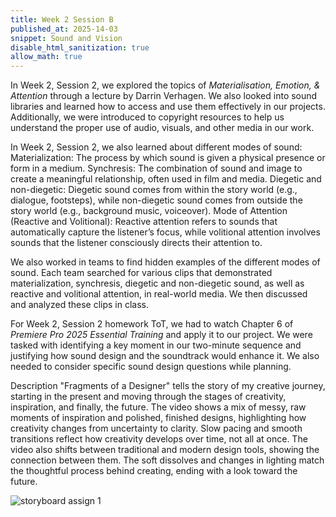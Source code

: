 ```yaml
---
title: Week 2 Session B
published_at: 2025-14-03
snippet: Sound and Vision
disable_html_sanitization: true
allow_math: true
---
```

In Week 2, Session 2, we explored the topics of *Materialisation, Emotion, & Attention* through a lecture by Darrin Verhagen. We also looked into sound libraries and learned how to access and use them effectively in our projects. Additionally, we were introduced to copyright resources to help us understand the proper use of audio, visuals, and other media in our work.

In Week 2, Session 2, we also learned about different modes of sound:
Materialization: The process by which sound is given a physical presence or form in a medium.
Synchresis: The combination of sound and image to create a meaningful relationship, often used in film and media.
Diegetic and non-diegetic: Diegetic sound comes from within the story world (e.g., dialogue, footsteps), while non-diegetic sound comes from outside the story world (e.g., background music, voiceover).
Mode of Attention (Reactive and Volitional): Reactive attention refers to sounds that automatically capture the listener’s focus, while volitional attention involves sounds that the listener consciously directs their attention to.

We also worked in teams to find hidden examples of the different modes of sound. Each team searched for various clips that demonstrated materialization, synchresis, diegetic and non-diegetic sound, as well as reactive and volitional attention, in real-world media. We then discussed and analyzed these clips in class.

For Week 2, Session 2 homework ToT, we had to watch Chapter 6 of *Premiere Pro 2025 Essential Training* and apply it to our project. We were tasked with identifying a key moment in our two-minute sequence and justifying how sound design and the soundtrack would enhance it. We also needed to consider specific sound design questions while planning.


Description
"Fragments of a Designer" tells the story of my creative journey, starting in the present and moving through the stages of creativity, inspiration, and finally, the future. The video shows a mix of messy, raw moments of inspiration and polished, finished designs, highlighting how creativity changes from uncertainty to clarity. Slow pacing and smooth transitions reflect how creativity develops over time, not all at once. The video also shifts between traditional and modern design tools, showing the connection between them. The soft dissolves and changes in lighting match the thoughtful process behind creating, ending with a look toward the future.

![storyboard assign 1](subfolder/pic8.png)

